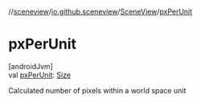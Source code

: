//[sceneview](../../../index.md)/[io.github.sceneview](../index.md)/[SceneView](index.md)/[pxPerUnit](px-per-unit.md)

# pxPerUnit

[androidJvm]\
val [pxPerUnit](px-per-unit.md): [Size](../../io.github.sceneview.math/index.md#1872733609%2FClasslikes%2F-1571379623)

Calculated number of pixels within a world space unit
